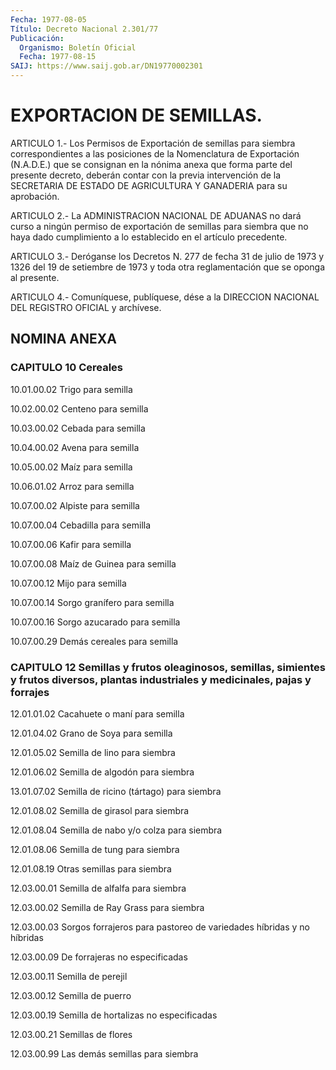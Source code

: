 ```yaml
---
Fecha: 1977-08-05
Título: Decreto Nacional 2.301/77
Publicación:
  Organismo: Boletín Oficial
  Fecha: 1977-08-15
SAIJ: https://www.saij.gob.ar/DN19770002301
---
```

# EXPORTACION DE SEMILLAS.

<a id="1"></a>
ARTICULO  1.-  Los  Permisos  de  Exportación de semillas para siembra correspondientes a las posiciones  de  la  Nomenclatura  de Exportación  (N.A.D.E.)  que  se  consignan  en la nónima anexa que forma  parte  del presente decreto, deberán contar  con  la  previa intervención de  la SECRETARIA DE ESTADO DE AGRICULTURA Y GANADERIA para su aprobación.

<a id="2"></a>
ARTICULO  2.-  La  ADMINISTRACION  NACIONAL DE ADUANAS no dará curso a ningún permiso de exportación de  semillas para siembra que no  haya  dado  cumplimiento  a  lo  establecido   en  el  artículo precedente.

<a id="3"></a>
ARTICULO 3.- Deróganse los Decretos N. 277 de fecha 31 de julio de 1973 y 1326 del 19 de setiembre de 1973 y toda otra reglamentación que se oponga al presente.

<a id="4"></a>
ARTICULO  4.-  Comuníquese,  publíquese,  dése  a la DIRECCION NACIONAL DEL REGISTRO OFICIAL y archívese.

## NOMINA ANEXA

### CAPITULO 10 Cereales

<a id="1"></a>
10.01.00.02 Trigo para semilla

10.02.00.02 Centeno para semilla

10.03.00.02 Cebada para semilla

10.04.00.02 Avena para semilla

10.05.00.02 Maíz para semilla

10.06.01.02 Arroz para semilla

10.07.00.02 Alpiste para semilla

10.07.00.04 Cebadilla para semilla

10.07.00.06 Kafir para semilla

10.07.00.08 Maíz de Guinea para semilla

10.07.00.12 Mijo para semilla

10.07.00.14 Sorgo granífero para semilla

10.07.00.16 Sorgo azucarado para semilla

10.07.00.29 Demás cereales para semilla

### CAPITULO  12  Semillas  y frutos oleaginosos, semillas, simientes y frutos  diversos,  plantas  industriales  y  medicinales,  pajas  y forrajes

<a id="2"></a>
12.01.01.02 Cacahuete o maní para semilla

12.01.04.02 Grano de Soya para semilla

12.01.05.02 Semilla de lino para siembra

12.01.06.02 Semilla de algodón para siembra

13.01.07.02    Semilla   de  ricino  (tártago)  para  siembra

12.01.08.02 Semilla de girasol para siembra

12.01.08.04 Semilla de nabo y/o colza para siembra

12.01.08.06 Semilla de tung para siembra

12.01.08.19 Otras semillas para siembra

12.03.00.01 Semilla de alfalfa para siembra

12.03.00.02 Semilla de Ray Grass para siembra

12.03.00.03 Sorgos forrajeros  para pastoreo de variedades híbridas y no híbridas

12.03.00.09 De forrajeras no especificadas

12.03.00.11 Semilla de perejil

12.03.00.12 Semilla de puerro

12.03.00.19 Semilla de hortalizas no especificadas

12.03.00.21 Semillas de flores

12.03.00.99 Las demás semillas para siembra